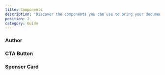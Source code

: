 ```yaml
---
title: Components
description: "Discover the components you can use to bring your documentation to life with the grey-docs theme!"
position: 2
category: Guide
---
```


### Author

<author name="Arsala" desc="President at Grey Software" linkedin-url="https://linkedin.com/in/ArsalaBangash" twitter="arsalagrey" avatar-url="https://gitlab.com/uploads/-/system/user/avatar/2274539/avatar.png" gitlab-url="https://gitlab.com/ArsalaBangash" github-url="https://github.com/ArsalaBangash" ></author>


### CTA Button

<cta-button text="Explore" link="https://ecosystem.grey.software">
</cta-button>

### Sponser Card
<SponsorCard name="ArsalaBangash" amount="$20/Month" sponsor-since="Sponsor Since Augest 2021" github-url= "https://github.com/ArsalaBangash" ></SponsorCard>



<br></br>
